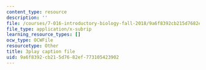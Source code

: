 ```yaml
---
content_type: resource
description: ''
file: /courses/7-016-introductory-biology-fall-2018/9a6f8392cb215d7682ef773105423902_oOya3cFmAMc.vtt
file_type: application/x-subrip
learning_resource_types: []
ocw_type: OCWFile
resourcetype: Other
title: 3play caption file
uid: 9a6f8392-cb21-5d76-82ef-773105423902
---
```

